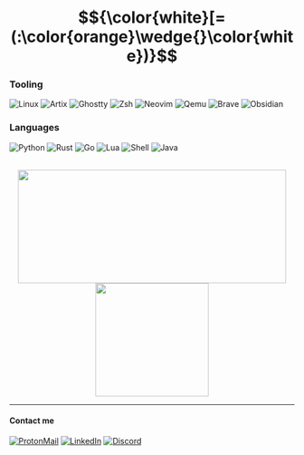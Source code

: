 <div align="center">
    
# $${\color{white}[=(:\color{orange}\wedge{}\color{white})}$$

</div>

### Tooling
![Linux](https://img.shields.io/badge/linux-%23FCC624.svg?&style=for-the-badge&logo=linux&logoColor=black)
![Artix](https://img.shields.io/badge/artix-%2310A0CC.svg?&style=for-the-badge&logo=artix%20linux&logoColor=white)
![Ghostty](https://img.shields.io/badge/ghostty-040378?style=for-the-badge&logo=ghostery&logoColor=white)
![Zsh](https://img.shields.io/badge/z%20shell-201f31?style=for-the-badge&logo=zsh&logoColor=white)
![Neovim](https://img.shields.io/badge/neovim-019833.svg?&style=for-the-badge&logo=neovim&logoColor=white)
![Qemu](https://img.shields.io/badge/qemu%2Blibvirt-FF6600.svg?&style=for-the-badge&logo=qemu&logoColor=white)
![Brave](https://img.shields.io/badge/brave-FB542B?style=for-the-badge&logo=Brave&logoColor=white)
![Obsidian](https://img.shields.io/badge/obsidian-%23483699.svg?style=for-the-badge&logo=obsidian&logoColor=white)

### Languages
![Python](https://img.shields.io/badge/python-306998?style=for-the-badge&logo=python&logoColor=white)
![Rust](https://img.shields.io/badge/rust-C04C16?style=for-the-badge&logo=rust&logoColor=white)
![Go](https://img.shields.io/badge/golang-00ADD8?style=for-the-badge&logo=go&logoColor=white)
![Lua](https://img.shields.io/badge/lua-%232C2D72.svg?style=for-the-badge&logo=lua&logoColor=white)
![Shell](https://img.shields.io/badge/bash%20%26%20zsh-4EAA25?style=for-the-badge&logo=gnu-bash&logoColor=white)
![Java](https://img.shields.io/badge/java-%23ED8B00.svg?style=for-the-badge&logo=openjdk&logoColor=white)

<br/>

<div align="center">
    <img height=200 width=474px align="center" src="https://github-readme-stats-six-kappa-73.vercel.app/api?username=snxwman&theme=codeSTACKr&show_icons=true&rank_icon=percentile" />
    <img height=200 align="center" src="https://github-readme-stats-six-kappa-73.vercel.app/api/top-langs/?username=snxwman&theme=codeSTACKr&layout=compact&langs_count=8&exclude_repo=github-readme-stats" />
</div>

<!--
<br />
<div align="center">
    <a href="https://www.codewars.com/users/Snxwman"><img src="https://www.codewars.com/users/Snxwman/badges/large" /></a>
</div>
<div align="center">
    <a href="https://tryhackme.com/p/Snxwman"><img src="https://tryhackme-badges.s3.amazonaws.com/Snxwman.png" alt="TryHackMe"></a>
</div>
-->

<!--
## Things that changed how I think

[SysV init must die](https://busybox.net/~vda/init_vs_runsv.html) - The blog post that convinced me to move to a runit based distribution.
-->

---

#### Contact me
[![ProtonMail](https://img.shields.io/badge/ProtonMail-6C4BFF?style=for-the-badge&logo=protonmail&logoColor=white)](mailto:github@snxwman.dev)
[![LinkedIn](https://img.shields.io/badge/LinkedIn-0077B5?style=for-the-badge&logo=linkedin&logoColor=white)](https://www.linkedin.com/in/sam-kopp-63376810b)
[![Discord](https://img.shields.io/badge/Discord-5865F2?style=for-the-badge&logo=discord&logoColor=white)](https://www.discordapp.com/users/675729211960328203)
